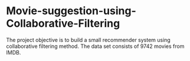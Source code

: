 # Movie-suggestion-using-Collaborative-Filtering

The project objective is to build a small recommender system using collaborative filtering method. The data set consists of  9742 movies from IMDB. 
